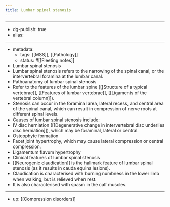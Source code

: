 ```yaml
---
title: Lumbar spinal stenosis
---
```


- --
- dg-publish: true
- alias:
- --
- metadata:
	- tags: [[MSS]], [[Pathology]]
	- status: #[[Fleeting notes]]
- Lumbar spinal stenosis
- Lumbar spinal stenosis refers to the narrowing of the spinal canal, or the intervertebral foramina at the lumbar canal.
- Pathoanatomy of lumbar spinal stenosis
- Refer to the features of the lumbar spine ([[Structure of a typical vertebrae]], [[Features of lumbar vertebrae]], [[Ligaments of the vertebral column]]).
- Stenosis can occur in the foraminal area, lateral recess, and central area of the spinal canal, which can result in compression of nerve roots at different spinal levels.
- Causes of lumbar spinal stenosis include:
- IV disc herniation ([[Degenerative change in intervertebral disc underlies disc herniation]]), which may be foraminal, lateral or central.
- Osteophyte formation
- Facet joint hypertrophy, which may cause lateral compression or central compression.
- Ligamentum flavum hypertrophy
- Clinical features of lumbar spinal stenosis
- [[Neurogenic claudication]] is the hallmark feature of lumbar spinal stenosis (as it results in cauda equina lesions).
- Claudication is characterised with burning numbness in the lower limb when walking, but is relieved when rest.
- It is also characterised with spasm in the calf muscles.
- --
- up: [[Compression disorders]]